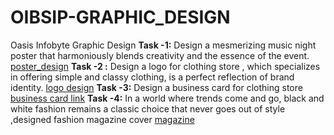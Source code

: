 # OIBSIP-GRAPHIC_DESIGN 
Oasis Infobyte Graphic Design 
**Task -1:**
Design a mesmerizing music night poster that harmoniously blends creativity and the essence of the event.
[poster_design](https://www.canva.com/design/DAFqTiKhtGo/rfc6D95QiJzwuiPjOB6mcA/edit?utm_content=DAFqTiKhtGo&utm_campaign=designshare&utm_medium=link2&utm_source=sharebutton)
**Task -2 :**
    Design a logo for clothing store , which specializes in offering simple and classy clothing, is a perfect reflection of  brand identity.
    [logo design](https://www.canva.com/design/DAFpS_DGZ7s/yJO-1LTAzo96Rb3Ei94N9Q/edit?utm_content=DAFpS_DGZ7s&utm_campaign=designshare&utm_medium=link2&utm_source=sharebutton)
**Task -3:**
Design a business card for clothing store [business card link](https://www.canva.com/design/DAFpb716s-c/DnrIoGZwEE0fZZZxGDitJQ/edit?utm_content=DAFpb716s-c&utm_campaign=designshare&utm_medium=link2&utm_source=sharebutton)
**Task -4:**
In a world where trends come and go, black and white fashion remains a classic choice that never goes out of style ,designed fashion magazine cover
[magazine](https://drive.google.com/file/d/13_jrj7yFKYZ7IlrSIikVeofWypaNTdJk/view?usp=drive_link)
